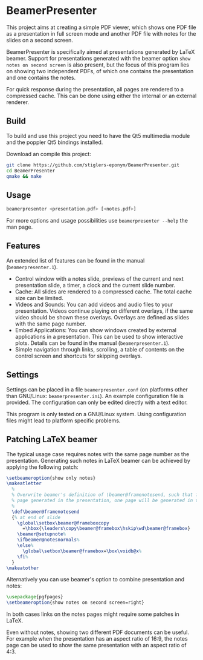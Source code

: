 # BeamerPresenter
This project aims at creating a simple PDF viewer, which shows one PDF file as a
presentation in full screen mode and another PDF file with notes for the slides
on a second screen.

BeamerPresenter is specifically aimed at presentations generated by LaTeX beamer.
Support for presentations generated with the beamer option
`show notes on second screen` is also present, but the focus of this program
lies on showing two independent PDFs, of which one contains the presentation and
one contains the notes.

For quick response during the presentation, all pages are rendered to a compressed
cache. This can be done using either the internal or an external renderer.


## Build
To build and use this project you need to have the Qt5 multimedia module and the
poppler Qt5 bindings installed.

Download an compile this project:
```sh
git clone https://github.com/stiglers-eponym/BeamerPresenter.git
cd BeamerPresenter
qmake && make
```


## Usage
```sh
beamerpresenter <presentation.pdf> [<notes.pdf>]
```
For more options and usage possibilities use `beamerpresenter --help` the man page.


## Features
An extended list of features can be found in the manual (`beamerpresenter.1`).
*	Control window with a notes slide, previews of the current and next
	presentation slide, a timer, a clock and the current slide number.
*	Cache: All slides are rendered to a compressed cache.
	The total cache size can be limited.
*	Videos and Sounds: You can add videos and audio files to your presentation.
	Videos continue playing on different overlays, if the same video should be
	shown these overlays. Overlays are defined as slides with the same page number.
*	Embed Applications: You can show windows created by external applications in
	a presentation. This can be used to show interactive plots.
	Details can be found in the manual (`beamerpresenter.1`).
*	Simple navigation through links, scrolling, a table of contents on the
	control screen and shortcuts for skipping overlays.


## Settings
Settings can be placed in a file `beamerpresenter.conf` (on platforms other than
GNU/Linux: `beamerpresenter.ini`). An example configuration file is provided.
The configuration can only be edited directly with a text editor.

This program is only tested on a GNU/Linux system. Using configuration files might
lead to platform specific problems.


## Patching LaTeX beamer
The typical usage case requires notes with the same page number as the
presentation. Generating such notes in LaTeX beamer can be achieved by applying
the following patch:

```tex
\setbeameroption{show only notes}
\makeatletter
  %
  % Overwrite beamer's definition of \beamer@framenotesend, such that for each
  % page generated in the presentation, one page will be generated in the notes.
  %
  \def\beamer@framenotesend
  {% at end of slide
    \global\setbox\beamer@frameboxcopy
      =\hbox{\leaders\copy\beamer@framebox\hskip\wd\beamer@framebox}
    \beamer@setupnote%
    \ifbeamer@notesnormals%
    \else%
      \global\setbox\beamer@framebox=\box\voidb@x%
    \fi%
  }
\makeatother
```

Alternatively you can use beamer's option to combine presentation and notes:
```tex
\usepackage{pgfpages}
\setbeameroption{show notes on second screen=right}
```
In both cases links on the notes pages might require some patches in LaTeX.

Even without notes, showing two different PDF documents can be useful. For
example when the presentation has an aspect ratio of 16:9, the notes page can
be used to show the same presentation with an aspect ratio of 4:3.
